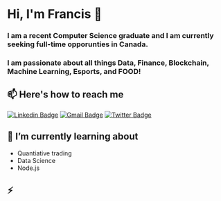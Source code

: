 # Hi, I'm Francis 👋

### I am a recent Computer Science graduate and I am currently seeking full-time opporunties in Canada.
### I am passionate about all things Data, Finance, Blockchain, Machine Learning, Esports, and FOOD!



## 📫 Here's how to reach me
[![Linkedin Badge](https://img.shields.io/badge/-Francisw-blue?style=flat-square&logo=Linkedin&logoColor=white&link=https://www.linkedin.com/in/francis-w-79199312a/)](https://www.linkedin.com/in/francis-w-79199312a/)
[![Gmail Badge](https://img.shields.io/badge/Fwan1999@gmail.com-c14438?style=flat-square&logo=Gmail&logoColor=white&link=mailto:Fwan1999@gmail.com)](mailto:Fwan1999@gmail.com)
[![Twitter Badge](https://img.shields.io/badge/@oFwano-blue?style=flat-square&logo=Twitter&logoColor=white&link=https://twitter.com/oFwano)](https://twitter.com/oFwano)


## 🌱 I’m currently learning about
- Quantiative trading 
- Data Science
- Node.js


## ⚡
<!---
oFwano/oFwano is a ✨ special ✨ repository because its `README.md` (this file) appears on your GitHub profile.
You can click the Preview link to take a look at your changes.
--->
